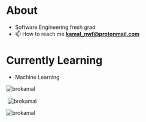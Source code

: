 # About 
- Software Engineering fresh grad
- 📫 How to reach me **kamal_nwf@protonmail.com**
# Currently Learning
- Machine Learning


<p align="left"> <img src="https://komarev.com/ghpvc/?username=brokamal&label=Profile%20views&color=0e75b6&style=flat" alt="brokamal" /> </p>
<p>&nbsp;<img align="center" src="https://github-readme-stats.vercel.app/api?username=brokamal&show_icons=true&locale=en" alt="brokamal" /></p>

<p><img align="center" src="https://github-readme-streak-stats.herokuapp.com/?user=brokamal&" alt="brokamal" /></p>
